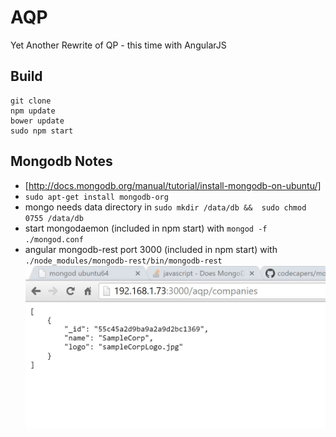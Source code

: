 # AQP

Yet Another Rewrite of QP - this time with AngularJS

## Build
	git clone
	npm update
	bower update
	sudo npm start


## Mongodb Notes
* [http://docs.mongodb.org/manual/tutorial/install-mongodb-on-ubuntu/]
* `sudo apt-get install mongodb-org`
* mongo needs data directory in `sudo mkdir /data/db &&  sudo chmod 0755 /data/db`
* start mongodaemon (included in npm start) with `mongod -f ./mongod.conf`
* angular mongodb-rest port 3000 (included in npm start) with `./node_modules/mongodb-rest/bin/mongodb-rest`
![REST Interface for Mongodb](/mongodbrest.JPG)
